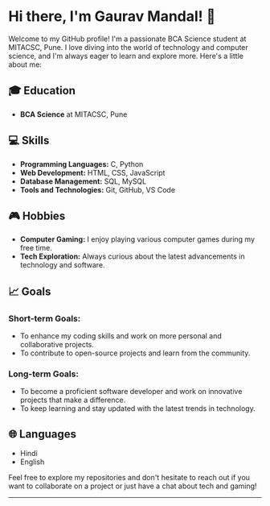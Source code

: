 # Hi there, I'm Gaurav Mandal! 👋

Welcome to my GitHub profile! I'm a passionate BCA Science student at MITACSC, Pune. I love diving into the world of technology and computer science, and I'm always eager to learn and explore more. Here's a little about me:

## 🎓 Education
- **BCA Science** at MITACSC, Pune

## 💻 Skills
- **Programming Languages:** C, Python
- **Web Development:** HTML, CSS, JavaScript
- **Database Management:** SQL, MySQL
- **Tools and Technologies:** Git, GitHub, VS Code

## 🎮 Hobbies
- **Computer Gaming:** I enjoy playing various computer games during my free time.
- **Tech Exploration:** Always curious about the latest advancements in technology and software.

## 📈 Goals
### Short-term Goals:
- To enhance my coding skills and work on more personal and collaborative projects.
- To contribute to open-source projects and learn from the community.

### Long-term Goals:
- To become a proficient software developer and work on innovative projects that make a difference.
- To keep learning and stay updated with the latest trends in technology.

## 🌐 Languages
- Hindi
- English

Feel free to explore my repositories and don't hesitate to reach out if you want to collaborate on a project or just have a chat about tech and gaming!

---
